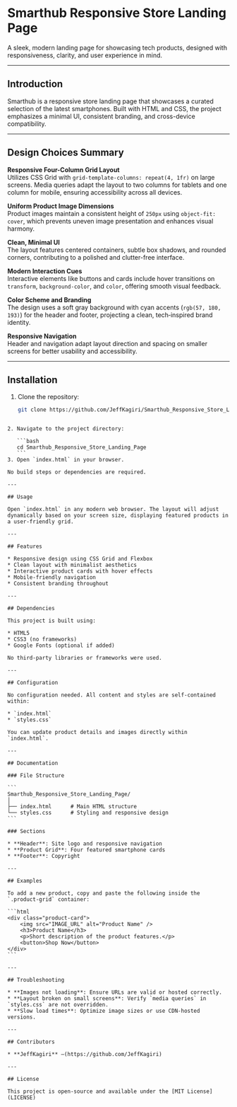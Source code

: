 # Smarthub Responsive Store Landing Page

A sleek, modern landing page for showcasing tech products, designed with responsiveness, clarity, and user experience in mind.

---

## Introduction

Smarthub is a responsive store landing page that showcases a curated selection of the latest smartphones. Built with HTML and CSS, the project emphasizes a minimal UI, consistent branding, and cross-device compatibility.

---

## Design Choices Summary

**Responsive Four-Column Grid Layout**  
Utilizes CSS Grid with `grid-template-columns: repeat(4, 1fr)` on large screens. Media queries adapt the layout to two columns for tablets and one column for mobile, ensuring accessibility across all devices.

**Uniform Product Image Dimensions**  
Product images maintain a consistent height of `250px` using `object-fit: cover`, which prevents uneven image presentation and enhances visual harmony.

**Clean, Minimal UI**  
The layout features centered containers, subtle box shadows, and rounded corners, contributing to a polished and clutter-free interface.

**Modern Interaction Cues**  
Interactive elements like buttons and cards include hover transitions on `transform`, `background-color`, and `color`, offering smooth visual feedback.

**Color Scheme and Branding**  
The design uses a soft gray background with cyan accents (`rgb(57, 180, 193)`) for the header and footer, projecting a clean, tech‑inspired brand identity.

**Responsive Navigation**  
Header and navigation adapt layout direction and spacing on smaller screens for better usability and accessibility.

---

## Installation

1. Clone the repository:
   ```bash
   git clone https://github.com/JeffKagiri/Smarthub_Responsive_Store_Landing_Page.git
````

2. Navigate to the project directory:

   ```bash
   cd Smarthub_Responsive_Store_Landing_Page
   ```
3. Open `index.html` in your browser.

No build steps or dependencies are required.

---

## Usage

Open `index.html` in any modern web browser. The layout will adjust dynamically based on your screen size, displaying featured products in a user-friendly grid.

---

## Features

* Responsive design using CSS Grid and Flexbox
* Clean layout with minimalist aesthetics
* Interactive product cards with hover effects
* Mobile-friendly navigation
* Consistent branding throughout

---

## Dependencies

This project is built using:

* HTML5
* CSS3 (no frameworks)
* Google Fonts (optional if added)

No third-party libraries or frameworks were used.

---

## Configuration

No configuration needed. All content and styles are self-contained within:

* `index.html`
* `styles.css`

You can update product details and images directly within `index.html`.

---

## Documentation

### File Structure

```
Smarthub_Responsive_Store_Landing_Page/
│
├── index.html      # Main HTML structure  
└── styles.css      # Styling and responsive design
```

### Sections

* **Header**: Site logo and responsive navigation
* **Product Grid**: Four featured smartphone cards
* **Footer**: Copyright

---

## Examples

To add a new product, copy and paste the following inside the `.product-grid` container:

```html
<div class="product-card">
    <img src="IMAGE_URL" alt="Product Name" />
    <h3>Product Name</h3>
    <p>Short description of the product features.</p>
    <button>Shop Now</button>
</div>
```

---

## Troubleshooting

* **Images not loading**: Ensure URLs are valid or hosted correctly.
* **Layout broken on small screens**: Verify `media queries` in `styles.css` are not overridden.
* **Slow load times**: Optimize image sizes or use CDN-hosted versions.

---

## Contributors

* **JeffKagiri** —(https://github.com/JeffKagiri)

---

## License

This project is open-source and available under the [MIT License](LICENSE)

